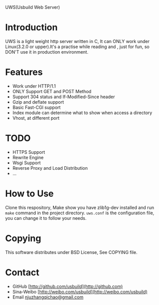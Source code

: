 UWS(Usbuild Web Server)

Introduction
=================================================
UWS is a light weight http server written in C, It can ONLY work under Linux(3.2.0 or upper).It's a practise while reading <Advanced Programming in Unix Environment> and <Unix Net Programming>, just for fun, so DON'T use it in production environment.

Features
=================================================
* Work under HTTP/1.1
* ONLY Support GET and POST Method
* Support 304 status and If-Modified-Since header
* Gzip and deflate support
* Basic Fast-CGI support
* Index module can determine what to show when access a directory
* Vhost, at different port

TODO
================================================
* HTTPS Support
* Rewrite Engine
* Wsgi Support
* Reverse Proxy and Load Distribution
* ...

How to Use
===============================================
Clone this respository, Make show you have zlib1g-dev installed and run `make` command in the project directory. `uws.conf` is the configuration file, you can change it to follow your needs.

Copying
==============================================
This software distributes under BSD License, See COPYING file.

Contact
==============================================
* GitHub [http://github.com/usbuild](http://github.com)
* Sina-Weibo [http://weibo.com/usbuild](http://weibo.com/usbuild)
* Email [njuzhangqichao@gmail.com](mailto:njuzhangqichao@gmail.com)
